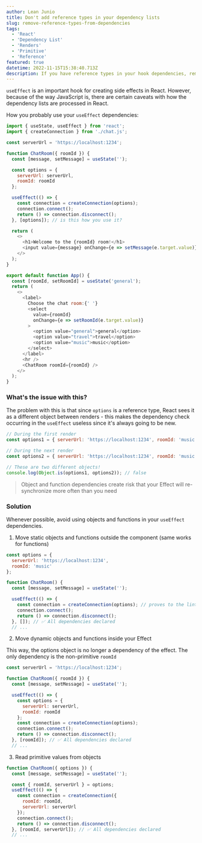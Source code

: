 ```yaml
---
author: Lean Junio
title: Don't add reference types in your dependency lists
slug: remove-reference-types-from-dependencies
tags:
  - 'React'
  - 'Dependency List'
  - 'Renders'
  - 'Primitive'
  - 'Reference'
featured: true
datetime: 2022-11-15T15:38:40.713Z
description: If you have reference types in your hook dependencies, remove them
---
```


`useEffect` is an important hook for creating side effects in React. However, because of the way JavaScript is,
there are certain caveats with how the dependency lists are processed in React.

How you probably use your `useEffect` dependencies:

```javascript
import { useState, useEffect } from 'react';
import { createConnection } from './chat.js';

const serverUrl = 'https://localhost:1234';

function ChatRoom({ roomId }) {
  const [message, setMessage] = useState('');

  const options = {
    serverUrl: serverUrl,
    roomId: roomId
  };

  useEffect(() => {
    const connection = createConnection(options);
    connection.connect();
    return () => connection.disconnect();
  }, [options]); // is this how you use it?

  return (
    <>
      <h1>Welcome to the {roomId} room!</h1>
      <input value={message} onChange={e => setMessage(e.target.value)} />
    </>
  );
}

export default function App() {
  const [roomId, setRoomId] = useState('general');
  return (
    <>
      <label>
        Choose the chat room:{' '}
        <select
          value={roomId}
          onChange={e => setRoomId(e.target.value)}
        >
          <option value="general">general</option>
          <option value="travel">travel</option>
          <option value="music">music</option>
        </select>
      </label>
      <hr />
      <ChatRoom roomId={roomId} />
    </>
  );
}

```

### What's the issue with this?

The problem with this is that since `options` is a reference type, React sees it as a different object between renders - this makes the dependency check occurring in the `useEffect` useless
since it's always going to be new.

```js
// During the first render
const options1 = { serverUrl: 'https://localhost:1234', roomId: 'music' };

// During the next render
const options2 = { serverUrl: 'https://localhost:1234', roomId: 'music' };

// These are two different objects!
console.log(Object.is(options1, options2)); // false
```

> Object and function dependencies create risk that your Effect will re-synchronize more often than you need

### Solution
Whenever possible, avoid using objects and functions in your `useEffect` dependencies.

1. Move static objects and functions outside the component (same works for functions)

```js
const options = {
  serverUrl: 'https://localhost:1234',
  roomId: 'music'
};

function ChatRoom() {
  const [message, setMessage] = useState('');

  useEffect(() => {
    const connection = createConnection(options); // proves to the linter that options is not reactive
    connection.connect();
    return () => connection.disconnect();
  }, []); // ✅ All dependencies declared
  // ...
```

2. Move dynamic objects and functions inside your Effect

This way, the options object is no longer a dependency of the effect. The only dependency is the non-primitive `roomId`

```js
const serverUrl = 'https://localhost:1234';

function ChatRoom({ roomId }) {
  const [message, setMessage] = useState('');

  useEffect(() => {
    const options = {
      serverUrl: serverUrl,
      roomId: roomId
    };
    const connection = createConnection(options);
    connection.connect();
    return () => connection.disconnect();
  }, [roomId]); // ✅ All dependencies declared
  // ...
```

3. Read primitive values from objects

```js
function ChatRoom({ options }) {
  const [message, setMessage] = useState('');

  const { roomId, serverUrl } = options;
  useEffect(() => {
    const connection = createConnection({
      roomId: roomId,
      serverUrl: serverUrl
    });
    connection.connect();
    return () => connection.disconnect();
  }, [roomId, serverUrl]); // ✅ All dependencies declared
  // ...
```